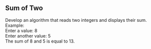 ## Sum of Two

Develop an algorithm that reads two integers and displays their sum. <br>
Example: <br>
Enter a value: 8 <br>
Enter another value: 5 <br>
The sum of 8 and 5 is equal to 13. <br>
